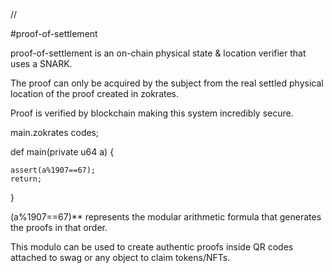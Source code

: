 //

#proof-of-settlement

proof-of-settlement is an on-chain physical state & location verifier that uses a SNARK.

The proof can only be acquired by the subject from the real settled physical location of the proof created in zokrates.

Proof is verified by blockchain making this system incredibly secure.

main.zokrates codes;

def main(private u64 a) {

    assert(a%1907==67);
    return;
}

(a%1907==67)** represents the modular arithmetic formula that generates the proofs in that order.

This modulo can be used to create authentic proofs inside QR codes attached to swag or any object to claim tokens/NFTs.
